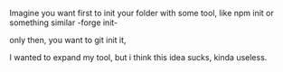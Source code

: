 Imagine you want first to init your folder with some tool, like npm init or something similar -forge init-

only then, you want to git init it, 

I wanted to expand my tool, but i think this idea sucks, kinda useless.


